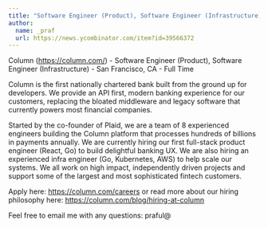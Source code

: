 ```yaml
---
title: "Software Engineer (Product), Software Engineer (Infrastructure) : San Francisco, CA"
author:
  name: _praf
  url: https://news.ycombinator.com/item?id=39566372
---
```

Column (<a href="https:&#x2F;&#x2F;column.com&#x2F;" rel="nofollow">https:&#x2F;&#x2F;column.com&#x2F;</a>) - Software Engineer (Product), Software Engineer (Infrastructure) - San Francisco, CA - Full Time

Column is the first nationally chartered bank built from the ground up for developers. We provide an API first, modern banking experience for our customers, replacing the bloated middleware and legacy software that currently powers most financial companies.

Started by the co-founder of Plaid, we are a team of 8 experienced engineers building the Column platform that processes hundreds of billions in payments annually. We are currently hiring our first full-stack product engineer (React, Go) to build delightful banking UX. We are also hiring an experienced infra engineer (Go, Kubernetes, AWS) to help scale our systems. We all work on high impact, independently driven projects and support some of the largest and most sophisticated fintech customers.

Apply here: <a href="https:&#x2F;&#x2F;column.com&#x2F;careers" rel="nofollow">https:&#x2F;&#x2F;column.com&#x2F;careers</a> or read more about our hiring philosophy here: <a href="https:&#x2F;&#x2F;column.com&#x2F;blog&#x2F;hiring-at-column" rel="nofollow">https:&#x2F;&#x2F;column.com&#x2F;blog&#x2F;hiring-at-column</a>

Feel free to email me with any questions: praful@
